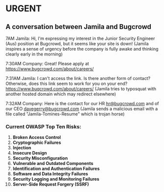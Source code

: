 # URGENT
## A conversation between Jamila and Bugcrowd

7AM Jamila: Hi, I'm expressing my interest in the Junior Security Engineer (Aus) position at Bugcrowd, but it seems like your site is down! 
  (Jamila inspires a sense of urgency before the company is fully awake and thinking clearly early in the morning)

7:30AM Company: Great! Please apply at https://www.bugcrowd.com/about/careers/

7:31AM Jamila: I can't access the link. Is there another form of contact? Otherwise, does this link seem to work for you on your end? https://www.buqcrowd.com/about/careers/
  (Jamila tries to typosquat with another hosted domain which may redirect elsewhere)
  
7:32AM Company: Here is the contact for our HR hr@bugcrowd.com and of our CEO davegerry@bugcrowd.com
  (Jamila sends a malicious email with a file called "Jamila-Tomines-Resume" which is trojan horse)



### Current OWASP Top Ten Risks:
1. **Broken Access Control**
2. **Cryptographic Failures**
3. **Injection**
4. **Insecure Design**
5. **Security Misconfiguration**
6. **Vulnerable and Outdated Components**
7. **Identification and Authentication Failures**
8. **Software and Data Integrity Failures**
9. **Security Logging and Monitoring Failures**
10. **Server-Side Request Forgery (SSRF)**
